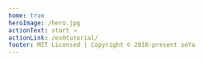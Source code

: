 ```yaml
---
home: true
heroImage: /hero.jpg
actionText: start →
actionLink: /es6tutorial/
footer: MIT Licensed | Copyright © 2018-present seYa
---
```

